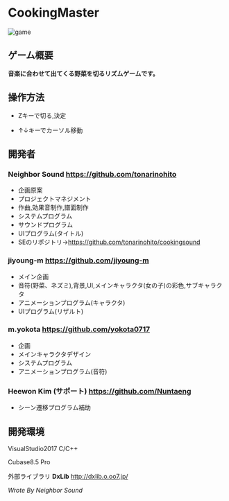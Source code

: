 # CookingMaster

![game](https://user-images.githubusercontent.com/30017323/35108388-c606c40e-fcb6-11e7-899f-282151755eae.PNG)

## ゲーム概要

**音楽に合わせて出てくる野菜を切るリズムゲームです。**


## 操作方法

+ Zキーで切る,決定

+ ↑↓キーでカーソル移動

## 開発者

### **Neighbor Sound https://github.com/tonarinohito**
+ 企画原案
+ プロジェクトマネジメント
+ 作曲,効果音制作,譜面制作
+ システムプログラム
+ サウンドプログラム   
+ UIプログラム(タイトル)
+ SEのリポジトリ->https://github.com/tonarinohito/cookingsound
### **jiyoung-m https://github.com/jiyoung-m**
+ メイン企画
+ 音符(野菜、ネズミ),背景,UI,メインキャラクタ(女の子)の彩色,サブキャラクタ
+ アニメーションプログラム(キャラクタ)
+ UIプログラム(リザルト)
### **m.yokota https://github.com/yokota0717**
+ 企画
+ メインキャラクタデザイン
+ システムプログラム
+ アニメーションプログラム(音符)

### **Heewon Kim (サポート) https://github.com/Nuntaeng**
+ シーン遷移プログラム補助

## 開発環境

VisualStudio2017 C/C++

Cubase8.5 Pro

外部ライブラリ **DxLib** http://dxlib.o.oo7.jp/



*Wrote By Neighbor Sound*

